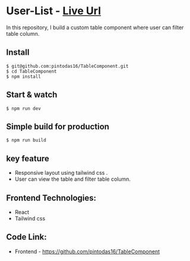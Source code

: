# User-List - [Live Url](https://p-tablecomponent.netlify.app/)

In this repository, I build a custom table component where user can filter table column.

## Install

    $ git@github.com:pintodas16/TableComponent.git
    $ cd TableComponent
    $ npm install

## Start & watch

    $ npm run dev

## Simple build for production

    $ npm run build

## key feature

<ul>
<li>Responsive layout using tailwind css .</li>
<li>User can view the table and filter table column.</li>

</ul>

## Frontend Technologies:

- React
- Tailwind css

## Code Link:

- Frontend - https://github.com/pintodas16/TableComponent
